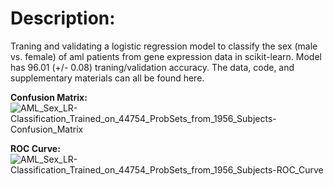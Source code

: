 # Description:

Traning and validating a logistic regression model to classify the sex (male vs. female) of aml patients from gene expression data in scikit-learn. Model has 96.01 (+/- 0.08) traning/validation accuracy. The data, code, and supplementary materials can all be found here.


**Confusion Matrix:**
![AML_Sex_LR-Classification_Trained_on_44754_ProbSets_from_1956_Subjects-Confusion_Matrix](https://user-images.githubusercontent.com/39611565/202892805-164ce999-c465-4a49-8ed5-23076816e0b5.png)

**ROC Curve:**
![AML_Sex_LR-Classification_Trained_on_44754_ProbSets_from_1956_Subjects-ROC_Curve](https://user-images.githubusercontent.com/39611565/202892786-47200f46-68ea-4326-a722-4958b53e48df.png)


